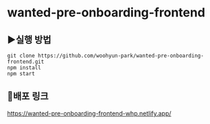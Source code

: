 # wanted-pre-onboarding-frontend

## ▶실행 방법

    git clone https://github.com/woohyun-park/wanted-pre-onboarding-frontend.git
    npm install
    npm start

## 🔗배포 링크

https://wanted-pre-onboarding-frontend-whp.netlify.app/
